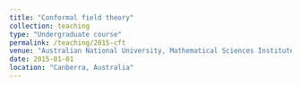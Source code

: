 ```yaml
---
title: "Conformal field theory"
collection: teaching
type: "Undergraduate course"
permalink: /teaching/2015-cft
venue: "Australian National University, Mathematical Sciences Institute"
date: 2015-01-01
location: "Canberra, Australia"
---
```

